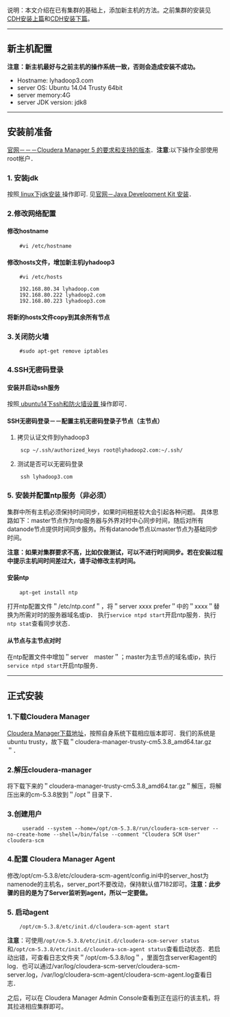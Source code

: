 

说明：本文介绍在已有集群的基础上，添加新主机的方法。之前集群的安装见[CDH安装上篇](CDH-install-1.md
)和[CDH安装下篇](CDH-install-2.md)。

---
## 新主机配置

**注意：新主机最好与之前主机的操作系统一致，否则会造成安装不成功。**
+ Hostname: lyhadoop3.com
+ server OS: Ubuntu 14.04 Trusty 64bit
+ server memory:4G
+ server JDK version: jdk8

---
## 安装前准备

[官网－－－Cloudera Manager 5 的要求和支持的版本](http://www.cloudera.com/content/cloudera/zh-CN/documentation/core/v5-3-x/topics/cm_ig_cm_requirements.html)．**注意**:以下操作全部使用root帐户．

### 1. 安装jdk
按照[ linux下jdk安装 ](http://blog.csdn.net/u012948976/article/details/49700227)操作即可. 见[官网－Java Development Kit 安装](http://www.cloudera.com/content/cloudera/zh-CN/documentation/core/v5-3-x/topics/cdh_ig_jdk_installation.html)．

### 2.修改网络配置

#### 修改hostname

        #vi /etc/hostname

#### 修改hosts文件，增加新主机lyhadoop3

        #vi /etc/hosts

        192.168.80.34 lyhadoop.com
        192.168.80.222 lyhadoop2.com
        192.168.80.223 lyhadoop3.com


#### 将新的hosts文件copy到其余所有节点

### 3.关闭防火墙
        #sudo apt-get remove iptables

### 4.SSH无密码登录

#### 安装并启动ssh服务
按照[ ubuntu14下ssh和防火墙设置 ](http://blog.csdn.net/u012948976/article/details/49700703)操作即可．


#### SSH无密码登录－－配置主机无密码登录子节点（主节点）


1. 拷贝认证文件到lyhadoop3

        scp ~/.ssh/authorized_keys root@lyhadoop2.com:~/.ssh/

2. 测试是否可以无密码登录

        ssh lyhadoop3.com

### 5. 安装并配置ntp服务（非必须）
集群中所有主机必须保持时间同步，如果时间相差较大会引起各种问题。 具体思路如下：master节点作为ntp服务器与外界对时中心同步时间，随后对所有datanode节点提供时间同步服务。所有datanode节点以master节点为基础同步时间。

**注意：如果对集群要求不高，比如仅做测试，可以不进行时间同步。若在安装过程中提示主机间时间差过大，请手动修改主机时间。**

#### 安装ntp

        apt-get install ntp


打开ntp配置文件＂/etc/ntp.conf＂，将＂server xxxx prefer＂中的＂xxxx＂替换为所需对时的服务器域名或ip．
执行`service ntpd start`开启ntp服务．执行`ntp stat`查看同步状态．


#### 从节点与主节点对时

在ntp配置文件中增加＂server　master＂；master为主节点的域名或ip，执行`service ntpd start`开启ntp服务．


---
## 正式安装

### 1.下载Cloudera Manager
[Cloudera Manager下载地址](http://archive-primary.cloudera.com/cm5/cm/5/)，按照自身系统下载相应版本即可．我们的系统是ubuntu trusty，故下载＂cloudera-manager-trusty-cm5.3.8_amd64.tar.gz＂．


### 2.解压cloudera-manager

将下载下来的＂cloudera-manager-trusty-cm5.3.8_amd64.tar.gz＂解压，将解压出来的cm-5.3.8放到＂/opt＂目录下．

### 3.创建用户

         useradd --system --home=/opt/cm-5.3.8/run/cloudera-scm-server --no-create-home --shell=/bin/false --comment "Cloudera SCM User" cloudera-scm

### 4.配置 Cloudera Manager Agent

修改/opt/cm-5.3.8/etc/cloudera-scm-agent/config.ini中的server_host为namenode的主机名，server_port不要改动，保持默认值7182即可。**注意：此步骤的目的是为了Server监听到agent，所以一定要做。**

### 5. 启动agent

        /opt/cm-5.3.8/etc/init.d/cloudera-scm-agent start

**注意**：可使用`/opt/cm-5.3.8/etc/init.d/cloudera-scm-server status`和`/opt/cm-5.3.8/etc/init.d/cloudera-scm-agent status`查看启动状态．若启动出错，可查看日志文件夹＂/opt/cm-5.3.8/log＂，里面包含server和agent的log．也可以通过/var/log/cloudera-scm-server/cloudera-scm-server.log，/var/log/cloudera-scm-agent/cloudera-scm-agent.log查看日志．

之后，可以在 Cloudera Manager Admin Console查看到正在运行的该主机，将其拉进相应集群即可。


